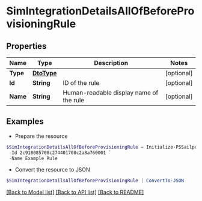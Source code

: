 # SimIntegrationDetailsAllOfBeforeProvisioningRule
## Properties

Name | Type | Description | Notes
------------ | ------------- | ------------- | -------------
**Type** | [**DtoType**](DtoType.md) |  | [optional] 
**Id** | **String** | ID of the rule | [optional] 
**Name** | **String** | Human-readable display name of the rule | [optional] 

## Examples

- Prepare the resource
```powershell
$SimIntegrationDetailsAllOfBeforeProvisioningRule = Initialize-PSSailpointV2024SimIntegrationDetailsAllOfBeforeProvisioningRule  -Type null `
 -Id 2c918085708c274401708c2a8a760001 `
 -Name Example Rule
```

- Convert the resource to JSON
```powershell
$SimIntegrationDetailsAllOfBeforeProvisioningRule | ConvertTo-JSON
```

[[Back to Model list]](../README.md#documentation-for-models) [[Back to API list]](../README.md#documentation-for-api-endpoints) [[Back to README]](../README.md)

